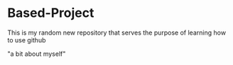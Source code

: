 # Based-Project
This is my random new repository that serves the purpose of learning how to use github

"a bit about myself"
